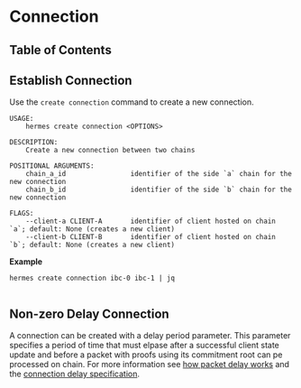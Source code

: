 # Connection

## Table of Contents
<!-- toc -->

## Establish Connection
Use the `create connection` command to create a new connection.

```shell
USAGE:
    hermes create connection <OPTIONS>

DESCRIPTION:
    Create a new connection between two chains

POSITIONAL ARGUMENTS:
    chain_a_id                identifier of the side `a` chain for the new connection
    chain_b_id                identifier of the side `b` chain for the new connection

FLAGS:
    --client-a CLIENT-A       identifier of client hosted on chain `a`; default: None (creates a new client)
    --client-b CLIENT-B       identifier of client hosted on chain `b`; default: None (creates a new client)

```

__Example__


```shell
hermes create connection ibc-0 ibc-1 | jq
```

```json

```

## Non-zero Delay Connection
A connection can be created with a delay period parameter. This parameter specifies a period of time that must elpase after a successful client state update and before a packet with proofs using its commitment root can pe processed on chain. For more information see [how packet delay works](./packets.html#packet-delay) and  the [connection delay specification](https://github.com/cosmos/ibc/tree/master/spec/core/ics-003-connection-semantics).
